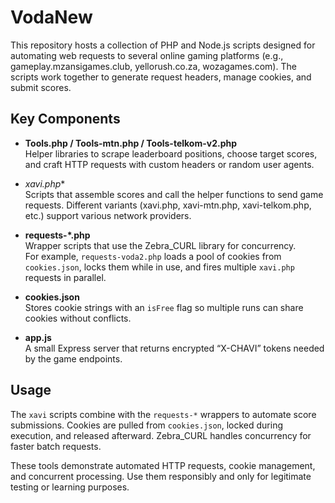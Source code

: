 # VodaNew

This repository hosts a collection of PHP and Node.js scripts designed for automating
web requests to several online gaming platforms (e.g., gameplay.mzansigames.club,
yellorush.co.za, wozagames.com). The scripts work together to generate request
headers, manage cookies, and submit scores.

## Key Components

- **Tools.php / Tools-mtn.php / Tools-telkom-v2.php**  
  Helper libraries to scrape leaderboard positions, choose target scores, and craft
  HTTP requests with custom headers or random user agents.

- **xavi*.php**  
  Scripts that assemble scores and call the helper functions to send game requests.
  Different variants (xavi.php, xavi-mtn.php, xavi-telkom.php, etc.) support various
  network providers.

- **requests-*.php**  
  Wrapper scripts that use the Zebra_CURL library for concurrency.  
  For example, `requests-voda2.php` loads a pool of cookies from `cookies.json`,
  locks them while in use, and fires multiple `xavi.php` requests in parallel.

- **cookies.json**  
  Stores cookie strings with an `isFree` flag so multiple runs can share cookies
  without conflicts.

- **app.js**  
  A small Express server that returns encrypted “X-CHAVI” tokens needed by the game
  endpoints.

## Usage

The `xavi` scripts combine with the `requests-*` wrappers to automate score
submissions. Cookies are pulled from `cookies.json`, locked during execution, and
released afterward. Zebra_CURL handles concurrency for faster batch requests.

These tools demonstrate automated HTTP requests, cookie management, and concurrent
processing. Use them responsibly and only for legitimate testing or learning
purposes.
